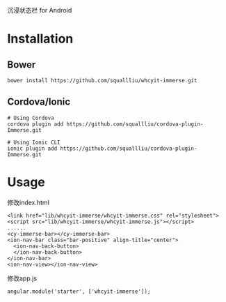 沉浸状态栏 for Android

# Installation
## Bower

```
bower install https://github.com/squallliu/whcyit-immerse.git
```

## Cordova/Ionic
```
# Using Cordova
cordova plugin add https://github.com/squallliu/cordova-plugin-Immerse.git

# Using Ionic CLI
ionic plugin add https://github.com/squallliu/cordova-plugin-Immerse.git
```
# Usage
修改index.html
```
<link href="lib/whcyit-immerse/whcyit-immerse.css" rel="stylesheet">
<script src="lib/whcyit-immerse/whcyit-immerse.js"></script>
......
<cy-immerse-bar></cy-immerse-bar>
<ion-nav-bar class="bar-positive" align-title="center">
  <ion-nav-back-button>
  </ion-nav-back-button>
</ion-nav-bar>
<ion-nav-view></ion-nav-view>
```
修改app.js
```
angular.module('starter', ['whcyit-immerse']);
```